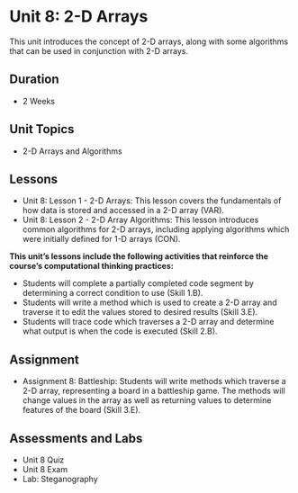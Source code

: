 # Unit 8: 2-D Arrays

This unit introduces the concept of 2-D arrays, along with some algorithms that can be used in conjunction with 2-D arrays.

## Duration
* 2 Weeks

## Unit Topics
* 2-D Arrays and Algorithms

## Lessons
* Unit 8: Lesson 1 - 2-D Arrays: This lesson covers the fundamentals of how data is stored and accessed in a 2-D array (VAR).
* Unit 8: Lesson 2 - 2-D Array Algorithms: This lesson introduces common algorithms for 2-D arrays, including applying algorithms which were initially defined for 1-D arrays (CON).

**This unit’s lessons include the following activities that reinforce the course’s computational thinking practices:**
* Students will complete a partially completed code segment by determining a correct condition to use (Skill 1.B).
* Students will write a method which is used to create a 2-D array and traverse it to edit the values stored to desired results (Skill 3.E).
* Students will trace code which traverses a 2-D array and determine what output is when the code is executed (Skill 2.B).

## Assignment
* Assignment 8: Battleship: Students will write methods which traverse a 2-D array, representing a board in a battleship game. The methods will change values in the array as well as returning values to determine features of the board (Skill 3.E).

## Assessments and Labs
* Unit 8 Quiz
* Unit 8 Exam
* Lab: Steganography
